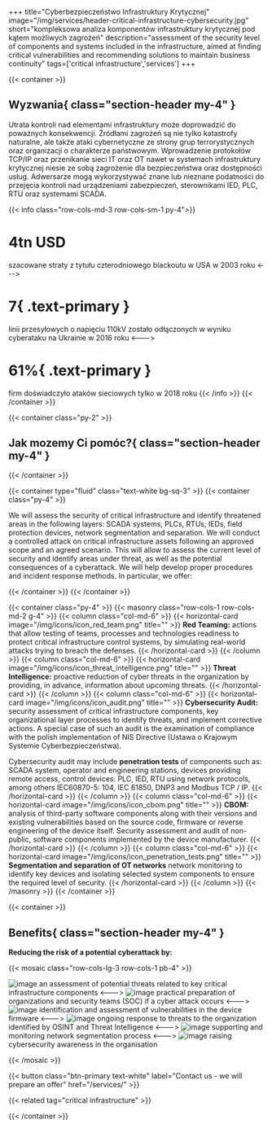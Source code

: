 +++
title="Cyberbezpieczeństwo Infrastruktury Krytycznej"
image="/img/services/header-critical-infrastructure-cybersecurity.jpg"
short="kompleksowa analiza komponentów infrastruktury krytycznej pod kątem możliwych zagrożeń"
description="assessment of the security level of components and systems included in the infrastructure, aimed at finding critical vulnerabilities and recommending solutions to maintain business continuity"
tags=['critical infrastructure','services']
+++

{{< container >}}
## Wyzwania{ class="section-header my-4" }

Utrata kontroli nad elementami infrastruktury może doprowadzić do poważnych konsekwencji. Źródłami zagrożeń są nie tylko katastrofy naturalne, ale także ataki cybernetyczne ze strony grup terrorystycznych oraz organizacji o charakterze państwowym. Wprowadzenie protokołów TCP/IP oraz przenikanie sieci IT oraz OT nawet w systemach infrastruktury krytycznej niesie ze sobą zagrożenie dla bezpieczeństwa oraz dostępności usług. Adwersarze mogą wykorzystywać znane lub nieznane podatności do przejęcia kontroli nad urządzeniami zabezpieczeń, sterownikami IED, PLC, RTU oraz systemami SCADA.

{{< info class="row-cols-md-3 row-cols-sm-1 py-4">}}
# __4tn USD__

szacowane straty z tytułu czterodniowego blackoutu w USA w 2003 roku
<--->
# __7__{ .text-primary }

linii przesyłowych o napięciu 110kV zostało odłączonych w wyniku cyberataku na Ukrainie w 2016 roku
<--->
# __61%__{ .text-primary }

firm doświadczyło ataków sieciowych tylko w 2018 roku
{{< /info >}}
{{< /container >}}

{{< container class="py-2" >}}

## Jak mozemy Ci pomóc?{ class="section-header my-4" }

{{< /container >}}

{{< container type="fluid" class="text-white bg-sq-3" >}}
{{< container class="py-4" >}}

We will assess the security of critical infrastructure and identify threatened areas in the following layers: SCADA systems, PLCs, RTUs, IEDs, field protection devices, network segmentation and separation. We will conduct a controlled attack on critical infrastructure assets following an approved scope and an agreed scenario. This will allow to assess the current level of security and identify areas under threat, as well as the potential consequences of a cyberattack. We will help develop proper procedures and incident response methods. In particular, we offer:

{{< /container >}}
{{< /container >}}

{{< container class="py-4" >}}
{{< masonry class="row-cols-1 row-cols-md-2 g-4" >}}
{{< column class="col-md-6" >}}
{{< horizontal-card image="/img/icons/icon_red_team.png" title="" >}}
__Red Teaming:__ actions that allow testing of teams, processes and technologies readiness to protect critical infrastructure control systems, by simulating real-world attacks trying to breach the defenses.
{{< /horizontal-card >}}
{{< /column >}}
{{< column class="col-md-6" >}}
{{< horizontal-card image="/img/icons/icon_threat_intelligence.png" title="" >}}
__Threat Intelligence:__ proactive reduction of cyber threats in the organization by providing, in advance, information about upcoming threats.
{{< /horizontal-card >}}
{{< /column >}}
{{< column class="col-md-6" >}}
{{< horizontal-card image="/img/icons/icon_audit.png" title="" >}}
__Cybersecurity Audit:__ security assessment of critical infrastructure components, key organizational layer processes to identify threats, and implement corrective actions. A special case of such an audit is the examination of compliance with the polish implementation of NIS Directive (Ustawa o Krajowym Systemie Cyberbezpieczeństwa).

Cybersecurity audit may include __penetration tests__ of components such as: SCADA system, operator and engineering stations, devices providing remote access, control devices: PLC, IED, RTU using network protocols, among others IEC60870-5: 104, IEC 61850, DNP3 and Modbus TCP / IP.
{{< /horizontal-card >}}
{{< /column >}}
{{< column class="col-md-6" >}}
{{< horizontal-card image="/img/icons/icon_cbom.png" title="" >}}
__CBOM:__ analysis of third-party software components along with their versions and existing vulnerabilities based on the source code, firmware or reverse engineering of the device itself. Security assessment and audit of non-public, software components implemented by the device manufacturer.
{{< /horizontal-card >}}
{{< /column >}}
{{< column class="col-md-6" >}}
{{< horizontal-card image="/img/icons/icon_penetration_tests.png" title="" >}}
__Segmentation and separation of OT networks__ network monitoring to identify key devices and isolating selected system components to ensure the required level of security.
{{< /horizontal-card >}}
{{< /column >}}
{{< /masonry >}}
{{< /container >}}


{{< container >}}

## Benefits{ class="section-header my-4" }

__Reducing the risk of a potential cyberattack by:__

{{< mosaic class="row-cols-lg-3 row-cols-1 pb-4" >}}

![image](/img/icons/icon_profit.png)
an assessment of potential threats related to key critical infrastructure components
<--->
![image](/img/icons/icon_lock.png)
practical preparation of organizations and security teams (SOC) if a cyber attack occurs
<--->
![image](/img/icons/icon_computer.png)
identification and assessment of vulnerabilities in the device firmware
<--->
![image](/img/icons/icon_lock_2.png)
ongoing response to threats to the organization identified by OSINT and Threat Intelligence
<--->
![image](/img/icons/icon_network.png)
supporting and monitoring network segmentation process
<--->
![image](/img/icons/icon_people.png)
raising cybersecurity awareness in the organisation

{{< /mosaic >}}

{{< button class="btn-primary text-white" label="Contact us - we will prepare an offer" href="/services/" >}}

{{< related tag="critical infrastructure" >}}


{{< /container >}}